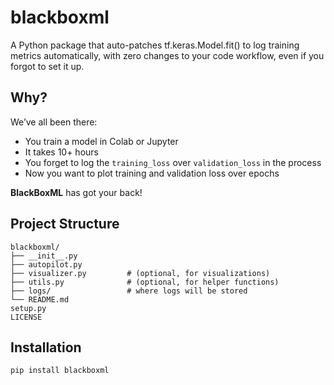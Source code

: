 # blackboxml
 A Python package that auto-patches tf.keras.Model.fit() to log training metrics automatically, with zero changes to your code workflow, even if you forgot to set it up.

## Why?

We’ve all been there:
- You train a model in Colab or Jupyter
- It takes 10+ hours
- You forget to log the `training_loss` over `validation_loss` in the process
- Now you want to plot training and validation loss over epochs

**BlackBoxML** has got your back!

## Project Structure

```
blackboxml/
├── __init__.py
├── autopilot.py
├── visualizer.py         # (optional, for visualizations)
├── utils.py              # (optional, for helper functions)
├── logs/                 # where logs will be stored
└── README.md
setup.py
LICENSE
```
## Installation


```bash
pip install blackboxml
